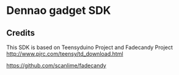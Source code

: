 Dennao gadget SDK
=================






Credits
-------

This SDK is based on Teensyduino Project and Fadecandy Project
http://www.pjrc.com/teensy/td_download.html

https://github.com/scanlime/fadecandy